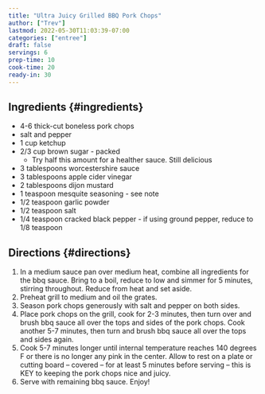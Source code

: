 ```yaml
---
title: "Ultra Juicy Grilled BBQ Pork Chops"
author: ["Trev"]
lastmod: 2022-05-30T11:03:39-07:00
categories: ["entree"]
draft: false
servings: 6
prep-time: 10
cook-time: 20
ready-in: 30
---
```


## Ingredients {#ingredients}

-   4-6 thick-cut boneless pork chops
-   salt and pepper
-   1 cup ketchup
-   2/3 cup brown sugar - packed
    -   Try half this amount for a healther sauce. Still delicious
-   3 tablespoons worcestershire sauce
-   3 tablespoons apple cider vinegar
-   2 tablespoons dijon mustard
-   1 teaspoon mesquite seasoning  -  see note
-   1/2 teaspoon garlic powder
-   1/2 teaspoon salt
-   1/4 teaspoon cracked black pepper  -  if using ground pepper, reduce to 1/8 teaspoon


## Directions {#directions}

1.  In a medium sauce pan over medium heat, combine all ingredients for the bbq sauce. Bring to a boil, reduce to low and simmer for 5 minutes, stirring throughout. Reduce from heat and set aside.
2.  Preheat grill to medium and oil the grates.
3.  Season pork chops generously with salt and pepper on both sides.
4.  Place pork chops on the grill, cook for 2-3 minutes, then turn over and brush bbq sauce all over the tops and sides of the pork chops. Cook another 5-7 minutes, then turn and brush bbq sauce all over the tops and sides again.
5.  Cook 5-7 minutes longer until internal temperature reaches 140 degrees F or there is no longer any pink in the center. Allow to rest on a plate or cutting board – covered – for at least 5 minutes before serving – this is KEY to keeping the pork chops nice and juicy.
6.  Serve with remaining bbq sauce. Enjoy!